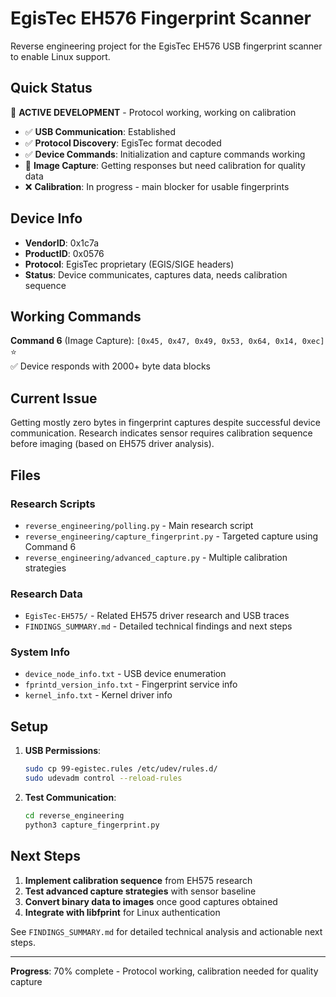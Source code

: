 # EgisTec EH576 Fingerprint Scanner

Reverse engineering project for the EgisTec EH576 USB fingerprint scanner to enable Linux support.

## Quick Status

🔄 **ACTIVE DEVELOPMENT** - Protocol working, working on calibration

- ✅ **USB Communication**: Established
- ✅ **Protocol Discovery**: EgisTec format decoded  
- ✅ **Device Commands**: Initialization and capture commands working
- 🔄 **Image Capture**: Getting responses but need calibration for quality data
- ❌ **Calibration**: In progress - main blocker for usable fingerprints

## Device Info
- **VendorID**: 0x1c7a
- **ProductID**: 0x0576  
- **Protocol**: EgisTec proprietary (EGIS/SIGE headers)
- **Status**: Device communicates, captures data, needs calibration sequence

## Working Commands

**Command 6** (Image Capture): `[0x45, 0x47, 0x49, 0x53, 0x64, 0x14, 0xec]` ⭐  
✅ Device responds with 2000+ byte data blocks

## Current Issue
Getting mostly zero bytes in fingerprint captures despite successful device communication. Research indicates sensor requires calibration sequence before imaging (based on EH575 driver analysis).

## Files

### Research Scripts
- `reverse_engineering/polling.py` - Main research script
- `reverse_engineering/capture_fingerprint.py` - Targeted capture using Command 6
- `reverse_engineering/advanced_capture.py` - Multiple calibration strategies

### Research Data  
- `EgisTec-EH575/` - Related EH575 driver research and USB traces
- `FINDINGS_SUMMARY.md` - Detailed technical findings and next steps

### System Info
- `device_node_info.txt` - USB device enumeration
- `fprintd_version_info.txt` - Fingerprint service info  
- `kernel_info.txt` - Kernel driver info

## Setup

1. **USB Permissions**:
   ```bash
   sudo cp 99-egistec.rules /etc/udev/rules.d/
   sudo udevadm control --reload-rules
   ```

2. **Test Communication**:
   ```bash
   cd reverse_engineering
   python3 capture_fingerprint.py
   ```

## Next Steps

1. **Implement calibration sequence** from EH575 research
2. **Test advanced capture strategies** with sensor baseline
3. **Convert binary data to images** once good captures obtained  
4. **Integrate with libfprint** for Linux authentication

See `FINDINGS_SUMMARY.md` for detailed technical analysis and actionable next steps.

---
**Progress**: 70% complete - Protocol working, calibration needed for quality capture